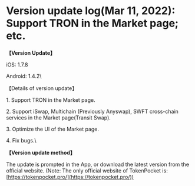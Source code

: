 # Version update log(Mar 11, 2022): Support TRON in the Market page; etc.

**【Version Update】**

iOS: 1.7.8

Android: 1.4.2\


【Details of version update】

1\. Support TRON in the Market page.

2\. Support iSwap, Multichain (Previously Anyswap), SWFT cross-chain services in the Market page(Transit Swap).

3\. Optimize the UI of the Market page.

4\. Fix bugs.\


**【Version update method】‌**

The update is prompted in the App, or download the latest version from the official website. (Note: The only official website of TokenPocket is: [https://tokenpocket.pro/](https://tokenpocket.pro/))
